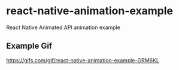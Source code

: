 # react-native-animation-example
React Native Animated API animation example

## Example Gif
https://gifs.com/gif/react-native-animation-example-GRM6KL
